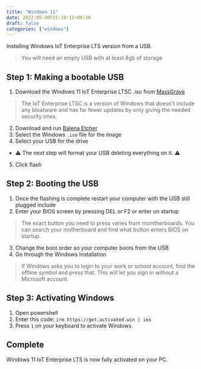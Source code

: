 ```yaml
---
title: "Windows 11"
date: 2022-05-30T15:18:12+09:30
draft: false
categories: ["windows"]
---
```


Installing Windows IoT Enterprise LTS version from a USB.
> You will need an empty USB with at least 8gb of storage
## Step 1: Making a bootable USB

1. Download the Windows 11 IoT Enterprise LTSC .iso from [MassGrave](https://drive.massgrave.dev/en-us_windows_11_iot_enterprise_ltsc_2024_x64_dvd_f6b14814.iso)
> The IoT Enterprise LTSC is a version of Windows that doesn't include any bloatware and has far fewer updates by only giving the needed security ones.
2. Download and run [Balena Etcher](https://etcher.balena.io/)
3. Select the Windows ```.iso``` file for the image
4. Select your USB for the drive
- :warning: The next step will format your USB deleting everything on it. :warning:
5. Click flash

## Step 2: Booting the USB
1. Once the flashing is complete restart your computer with the USB still plugged include
2. Enter your BIOS screen by pressing DEL or F2 or enter on startup
> The exact button you need to press varies from momtherboards. You can search your motherboard and find what button enters BIOS on startup.
3. Change the boot order so your computer boots from the USB
4. Go through the Windows Installation
> If Windows asks you to login to your work or school account, find the offline symbol and press that. This will let you sign in without a Microsoft account.

## Step 3: Activating Windows
1. Open powershell
2. Enter this code: ```irm https://get.activated.win | iex```
3. Press ```1``` on your keyboard to activate Windows.

## Complete
Windows 11 IoT Enterprise LTS is now fully activated on your PC.


